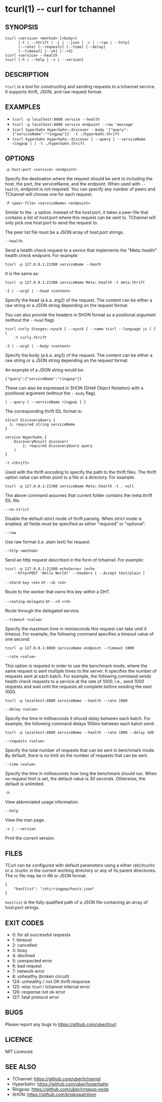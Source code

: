 # tcurl(1) -- curl for tchannel

## SYNOPSIS

    tcurl <service> <method> [<body>]
          [-t | --thrift | -j | --json | -r | --raw | --http]
          [--rate] [--requests] [--time] [--delay]
          [--timeout] [--sk] [--rd]
    tcurl <service> --health
    tcurl [-h | --help | -v | --version]

## DESCRIPTION

`tcurl` is a tool for constructing and sending requests to
a tchannel service. It supports thrift, JSON, and raw request format.

## EXAMPLES

 - `tcurl -p localhost:8080 service --health`
 - `tcurl -p localhost:8080 service endpoint --raw 'message'`
 - `tcurl hyperbahn Hyperbahn::discover --body '{"query":{"serviceName":"ringpop"}}' -t ./hyperbahn.thrift`
 - `tcurl hyperbahn Hyperbahn::discover [ --query [ --serviceName ringpop ] ] -t ./hyperbahn.thrift`

## OPTIONS

`-p host:port <service> <endpoint>`

Specify the destination where the request should be sent to including the host,
the port, the serviceName, and the endpoint.  When used with `--health`,
endpoint is not required.  You can specify any number of peers and TChannel
will choose one for each request.

`-P <peer-file> <serviceName> <endpoint>`

Similar to the `-p` option. Instead of the host:port, it takes a peer-file that
contains a list of host:port where this request can be sent to.  TChannel will
only pick one host:port to send the request to.

The peer list file must be a JSON array of host:port strings.

`--health`

Send a health check request to a sevice that implements the "Meta::health"
health check endpoint.  For example:

    tcurl -p 127.0.0.1:21300 serviceName --heath

It is the same as:

    tcurl -p 127.0.0.1:21300 serviceName Meta::health -t meta.thrift

`-2 | --arg2 | --head <content>`

Specify the head (a.k.a. arg2) of the request. The content can be either a raw
string or a JSON string depending on the request format.

You can also provide the headers in SHON format as a positional argument
(without the `--head` flag).

    tcurl curly Stooges::nyuck [ --nyuck [ --name tcurl --language js ] ] \
        -t curly.thrift

`-3 | --arg3 | --body <content>`

Specify the body (a.k.a. arg3) of the request. The content can be either a raw
string or a JSON string depending on the request format.

An example of a JSON string would be:

    {"query":{"serviceName":"ringpop"}}

These can also be expressed in SHON (SHell Object Notation) with a positional
argument (without the `--body` flag).

    [ --query [ --serviceName ringpop ] ]

The corresponding thrift IDL format is:

    struct DiscoveryQuery {
      1: required string serviceName
    }

    service Hyperbahn {
        DiscoveryResult discover(
            1: required DiscoveryQuery query
        )
    }

`-t <thrift>`

Used with the thrift encoding to specify the path to the thrift files.  The
thrift option value can either point to a file or a directory.  For example:

    tcurl -p 127.0.0.1:21300 serviceName Meta::health -t . null

The above command assumes that current folder contains the meta.thrift IDL file.

`--no-strict`

Disable the default strict mode of thrift parsing. When strict mode is enabled,
all fields must be specified as either "required" or "optional".

`--raw`

Use raw format (i.e. plain text) for request.

`--http <method>`

Send an http request described in the form of tchannel.  For example:

    tcurl -p 127.0.0.1:21300 echoServer /echo
        --http=POST 'Hello World!' --headers [ --Accept text/plain ]

`--shard-key <sk>` or `--sk <sk>`

Route to the worker that owns this key within a DHT.

`--routing-delegate` or `--rd <rd>`

Route through the delegated service.

`--timeout <value>`

Specify the maximum time in miniseconds this request can take until it timeout.
For example, the following command specifies a timeout value of one second:

    tcurl -p 127.0.0.1:8080 serviceName endpoint --timeout 1000

`--rate <value>`

This option is required in order to use the benchmark mode, where the same
request is sent multiple times to the server.  It specifies the number of
requests sent at each batch.  For example, the following command sends health
check requests to a service at the rate of 1000, i.e., send 1000 requests and
wait until the requests all complete before sending the next 1000.

    tcurl -p localhost:8080 serviceName --health --rate 1000

`--delay <value>`

Specify the time in milliseconds it should delay between each batch.  For
example, the following command delays 100ms between each batch send.

    tcurl -p localhost:8080 serviceName --health --rate 1000 --delay 100

`--requests <value>`

Specify the total number of requests that can be sent in benchmark mode. By
default, there is no limit on the number of requests that can be sent.

`--time <value>`

Specify the time in milliseconds how long the benchmark should run.  When no
request limit is set, the default value is 30 seconds. Otherwise, the default
is unlimited.

`-h`

View abbreviated usage information.

`--help`

View the man page.

`-v | --version`

Print the current version.


## FILES

TCurl can be configured with default parameters using a either /etc/tcurlrc or
a .tcurlrc in the current working directory or any of its parent directories.
The rc file may be in INI or JSON format.

    {
        "hostlist": "/etc/ringpop/hosts.json"
    }

`hostlist` is the fully qualified path of a JSON file containing an array of
host:port strings.

## EXIT CODES

- 0: for all successful requests
- 1: timeout
- 2: cancelled
- 3: busy
- 4: declined
- 5: unexpected error
- 6: bad request
- 7: network error
- 8: unhealthy (broken circuit)
- 124: unhealthy / not OK thrift response
- 125: misc tcurl / tchannel internal error
- 126: response not ok error
- 127: fatal protocol error


## BUGS

Please report any bugs to https://github.com/uber/tcurl

## LICENCE

MIT Licenced

## SEE ALSO

 - TChannel: https://github.com/uber/tchannel
 - Hyperbahn: https://github.com/uber/hyperbahn
 - Ringpop: https://github.com/uber/ringpop-node
 - SHON: https://github.com/kriskowal/shon
